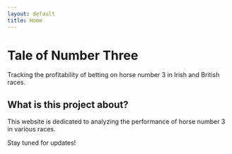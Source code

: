 ```yaml
---
layout: default
title: Home
---
```

# Tale of Number Three
Tracking the profitability of betting on horse number 3 in Irish and British races.

## What is this project about?
This website is dedicated to analyzing the performance of horse number 3 in various races.

Stay tuned for updates!
